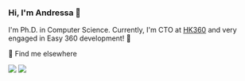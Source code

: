 ### Hi, I'm Andressa  👋

I'm Ph.D. in Computer Science. Currently, I'm CTO at [HK360](https://heijunka360.com/) and very engaged in Easy 360 development! 🚀

<div>
 <p> 💭 Find me elsewhere </p>
 <a href="https://www.linkedin.com/in/andressa-vergutz/" target="_blank"><img src="https://img.shields.io/badge/LinkedIn-0077B5?style=for-the-badge&logo=linkedin&logoColor=white" target="_blank"></a> 
 <a href="malito:andressa@heijunka360.com" target="_blank"><img src="https://img.shields.io/badge/Gmail-D14836?style=for-the-badge&logo=gmail&logoColor=white" target="_blank"></a> 
 
</div>
